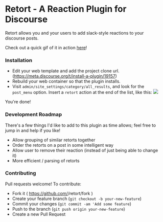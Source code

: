# Retort - A Reaction Plugin for Discourse

Retort allows you and your users to add slack-style reactions to your discourse posts.

Check out a quick gif of it in action [here](http://recordit.co/7vHi2j74Rg.gif)!

### Installation
- Edit your web template and add the project clone url. (https://meta.discourse.org/t/install-a-plugin/19157)
- Rebuild your web container so that the plugin installs.
- Visit `admin/site_settings/category/all_results`, and look for the `post_menu` option. Insert a `retort` action at the end of the list, like this:
![](https://s11.postimg.org/gj58f10s1/Screen_Shot_2015_11_22_at_7_42_15_PM.png)

You're done!

### Development Roadmap
There's a few things I'd like to add to this plugin as time allows; feel free to jump in and help if you like!

- Allow grouping of similar retorts together
- Order the retorts on a post in some intelligent way
- Allow user to remove their reaction (instead of just being able to change it)
- More efficient / parsing of retorts

### Contributing

Pull requests welcome! To contribute:
- Fork it ( https://github.com/<your-github-username>/retort/fork )
- Create your feature branch (`git checkout -b your-new-feature`)
- Commit your changes (`git commit -am 'Add some feature`)
- Push to the branch (`git push origin your-new-feature`)
- Create a new Pull Request
